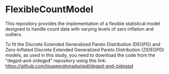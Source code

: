 # FlexibleCountModel
This repository provides the implementation of a flexible statistical model designed to handle count data with varying levels of zero inflation and outliers.

To fit the Discrete Extended Generalized Pareto Distribution (DEGPD) and Zero-Inflated Discrete Extended Generalized Pareto Distribution (ZIDEGPD) models, as used in this study, you need to download the code from the "degpd-and-zidegpd" repository using this link:
https://github.com/touqeerahmadunipd/degpd-and-zidegpd
